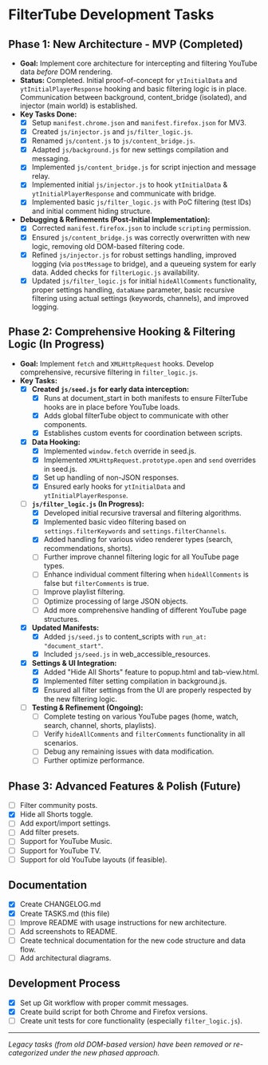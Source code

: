 # FilterTube Development Tasks

## Phase 1: New Architecture - MVP (Completed)
*   **Goal:** Implement core architecture for intercepting and filtering YouTube data *before* DOM rendering.
*   **Status:** Completed. Initial proof-of-concept for `ytInitialData` and `ytInitialPlayerResponse` hooking and basic filtering logic is in place. Communication between background, content_bridge (isolated), and injector (main world) is established.
*   **Key Tasks Done:**
    *   [x] Setup `manifest.chrome.json` and `manifest.firefox.json` for MV3.
    *   [x] Created `js/injector.js` and `js/filter_logic.js`.
    *   [x] Renamed `js/content.js` to `js/content_bridge.js`.
    *   [x] Adapted `js/background.js` for new settings compilation and messaging.
    *   [x] Implemented `js/content_bridge.js` for script injection and message relay.
    *   [x] Implemented initial `js/injector.js` to hook `ytInitialData` & `ytInitialPlayerResponse` and communicate with bridge.
    *   [x] Implemented basic `js/filter_logic.js` with PoC filtering (test IDs) and initial comment hiding structure.
*   **Debugging & Refinements (Post-Initial Implementation):**
    *   [x] Corrected `manifest.firefox.json` to include `scripting` permission.
    *   [x] Ensured `js/content_bridge.js` was correctly overwritten with new logic, removing old DOM-based filtering code.
    *   [x] Refined `js/injector.js` for robust settings handling, improved logging (via `postMessage` to bridge), and a queueing system for early data. Added checks for `filterLogic.js` availability.
    *   [x] Updated `js/filter_logic.js` for initial `hideAllComments` functionality, proper settings handling, `dataName` parameter, basic recursive filtering using actual settings (keywords, channels), and improved logging.

## Phase 2: Comprehensive Hooking & Filtering Logic (In Progress)
*   **Goal:** Implement `fetch` and `XMLHttpRequest` hooks. Develop comprehensive, recursive filtering in `filter_logic.js`.
*   **Key Tasks:**
    *   [x] **Created `js/seed.js` for early data interception:**
        *   [x] Runs at document_start in both manifests to ensure FilterTube hooks are in place before YouTube loads.
        *   [x] Adds global filterTube object to communicate with other components.
        *   [x] Establishes custom events for coordination between scripts.
    *   [x] **Data Hooking:**
        *   [x] Implemented `window.fetch` override in seed.js.
        *   [x] Implemented `XMLHttpRequest.prototype.open` and `send` overrides in seed.js.
        *   [x] Set up handling of non-JSON responses.
        *   [x] Ensured early hooks for `ytInitialData` and `ytInitialPlayerResponse`.
    *   [ ] **`js/filter_logic.js` (In Progress):**
        *   [x] Developed initial recursive traversal and filtering algorithms.
        *   [x] Implemented basic video filtering based on `settings.filterKeywords` and `settings.filterChannels`.
        *   [x] Added handling for various video renderer types (search, recommendations, shorts).
        *   [ ] Further improve channel filtering logic for all YouTube page types.
        *   [ ] Enhance individual comment filtering when `hideAllComments` is false but `filterComments` is true.
        *   [ ] Improve playlist filtering.
        *   [ ] Optimize processing of large JSON objects.
        *   [ ] Add more comprehensive handling of different YouTube page structures.
    *   [x] **Updated Manifests:**
        *   [x] Added `js/seed.js` to content_scripts with `run_at: "document_start"`.
        *   [x] Included `js/seed.js` in web_accessible_resources.
    *   [x] **Settings & UI Integration:**
        *   [x] Added "Hide All Shorts" feature to popup.html and tab-view.html.
        *   [x] Implemented filter setting compilation in background.js.
        *   [x] Ensured all filter settings from the UI are properly respected by the new filtering logic.
    *   [ ] **Testing & Refinement (Ongoing):**
        *   [ ] Complete testing on various YouTube pages (home, watch, search, channel, shorts, playlists).
        *   [ ] Verify `hideAllComments` and `filterComments` functionality in all scenarios.
        *   [ ] Debug any remaining issues with data modification.
        *   [ ] Further optimize performance.

## Phase 3: Advanced Features & Polish (Future)
*   [ ] Filter community posts.
*   [x] Hide all Shorts toggle.
*   [ ] Add export/import settings.
*   [ ] Add filter presets.
*   [ ] Support for YouTube Music.
*   [ ] Support for YouTube TV.
*   [ ] Support for old YouTube layouts (if feasible).

## Documentation
*   [x] Create CHANGELOG.md
*   [x] Create TASKS.md (this file)
*   [ ] Improve README with usage instructions for new architecture.
*   [ ] Add screenshots to README.
*   [ ] Create technical documentation for the new code structure and data flow.
*   [ ] Add architectural diagrams.

## Development Process
*   [x] Set up Git workflow with proper commit messages.
*   [x] Create build script for both Chrome and Firefox versions.
*   [ ] Create unit tests for core functionality (especially `filter_logic.js`).

---
*Legacy tasks (from old DOM-based version) have been removed or re-categorized under the new phased approach.* 